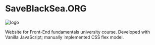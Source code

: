# SaveBlackSea.ORG
![logo]('./documentation/undraw_surfer_m6jb.png')

Website for Front-End fundamentals university course.
Developed with Vanilla JavaScript; manually implemented CSS flex model.
